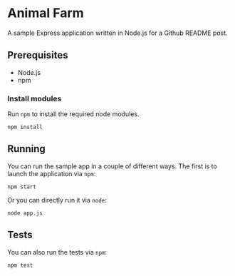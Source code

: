 # Animal Farm

A sample Express application written in Node.js for a Github README post.

## Prerequisites

- Node.js
- npm

### Install modules

Run `npm` to install the required node modules.

```shell
npm install
```

## Running

You can run the sample app in a couple of different ways. The first is to launch the application via `npm`:

```shell
npm start
```

Or you can directly run it via `node`:

```shell
node app.js
```

## Tests

You can also run the tests via `npm`:

```shell
npm test
```
